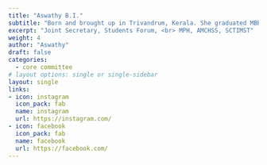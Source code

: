 ```yaml
---
title: "Aswathy B.I."
subtitle: "Born and brought up in Trivandrum, Kerala. She graduated MBBS from KUHS university in 2017 and has worked under renowned doctors of surgical gastroenterology, KIMS, Trivandrum. She nurtures a passion in public health and is currently pursuing Masters in Public Health in AMCHSS, SCTIMST. She is an accomplished athlete having achievements in sports such as Kho Kho, Badminton and Tracks. She loves upcycled crafting, gardening and is an adept cook. Loves pushing beyond her limits, conquering new challenges, and looking forward to a brighter future."
excerpt: "Joint Secretary, Students Forum, <br> MPH, AMCHSS, SCTIMST"
weight: 4
author: "Aswathy"
draft: false
categories:
  - core committee
# layout options: single or single-sidebar
layout: single
links:
- icon: instagram
  icon_pack: fab
  name: instagram
  url: https://instagram.com/
- icon: facebook
  icon_pack: fab
  name: facebook
  url: https://facebook.com/
---
```


